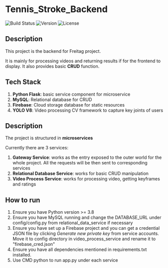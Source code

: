 # Tennis_Stroke_Backend

 ![Build Status](https://img.shields.io/badge/build-passing-brightgreen) ![Version](https://img.shields.io/badge/version-0.5.1-blue) ![License](https://img.shields.io/badge/license-MIT-green)

## Description

This project is the backend for Freitag project. 

It is mainly for processing videos and returning results if for the frontend to display. It also provides basic **CRUD** function.

## Tech Stack

1. **Python Flask**: basic service component for microservice
2. **MySQL**: Relational database for CRUD
3. **Firebase**: Cloud storage database for static resources
4. **YOLO V8**: Video processing CV framework to capture key joints of users 

## Description

The project is structured in **microservices**

Currently there are 3 services:

1. **Gateway Service**: works as the entry exposed to the outer world for the whole project. All the requests will be then sent to corresponding services
2. **Relational Database Service**: works for basic CRUD manipulation
3. **Video Process Service**: works for processing video, getting keyframes and ratings

## How to run

1. Ensure you have Python version >= 3.8
2. Ensure you have MySQL running and change the DATABASE_URL under config/config.py from relational_data_service if necessary
3. Ensure you have set up a Firebase project and you can get a credential JSON file by clicking *Generate new private key* from service accounts. Move it to config directory in video_process_service and rename it to "firebase_cred.json"
4.  Ensure you have all dependencies mentioned in requirements.txt installed.
5. Use CMD python to run app.py under each service


